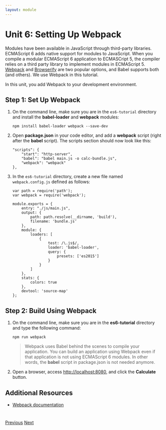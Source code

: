 ```yaml
---
layout: module
---
```

# Unit 6: Setting Up Webpack

Modules have been available in JavaScript through third-party libraries. ECMAScript 6 adds native support for modules to JavaScript. When you compile a modular ECMAScript 6 application to ECMASCript 5, the compiler relies on a third party library to implement modules in ECMAScript 5. [Webpack](http://webpack.github.io/) and [Browserify](http://browserify.org/) are two popular options, and Babel supports both (and others). We use Webpack in this tutorial. 

In this unit, you add Webpack to your development environment.

## Step 1: Set Up Webpack

1. On the command line, make sure you are in the `es6-tutorial` directory and install the **babel-loader** and **webpack** modules:
   
   	```
   	npm install babel-loader webpack --save-dev
   	```

1. Open **package.json** in your code editor, and add a **webpack** script (right after the **babel** script). The scripts section should now look like this:

    ```
    "scripts": {
        "start": "http-server",
        "babel": "babel main.js -o calc-bundle.js",
        "webpack": "webpack"
    },
    ```
    
1. In the `es6-tutorial` directory, create a new file named `webpack.config.js` defined as follows:
     
     ```
     var path = require('path');
     var webpack = require('webpack');
     
     module.exports = {
         entry: "./js/main.js",
         output: {
             path: path.resolve(__dirname, 'build'),
             filename: 'bundle.js'
         },
         module: {
             loaders: [
                 {
                     test: /\.js$/,
                     loader: 'babel-loader',
                     query: {
                         presets: ['es2015']
                     }
                 }
             ]
         },
         stats: {
             colors: true
         },
         devtool: 'source-map'
     };
     ```

## Step 2: Build Using Webpack

1. On the command line, make sure you are in the **es6-tutorial** directory and type the following command:
  
	```
    npm run webpack
	```
	
	> Webpack uses Babel behind the scenes to compile your application. You can build an application using Webpack even if that application is not using ECMAScript 6 modules. In other words, the **babel** script in package.json is not needed anymore.

1. Open a browser, access [http://localhost:8080](http://localhost:8080), and click the **Calculate** button.

## Additional Resources

- [Webpack documentation](http://webpack.github.io/docs/)

<div class="row" style="margin-top:40px;">
<div class="col-sm-12">
<a href="ecmascript-template-strings.html" class="btn btn-default"><i class="glyphicon glyphicon-chevron-left"></i> Previous</a>
<a href="ecmascript-classes.html" class="btn btn-default pull-right">Next <i class="glyphicon glyphicon-chevron-right"></i></a>
</div>
</div>

